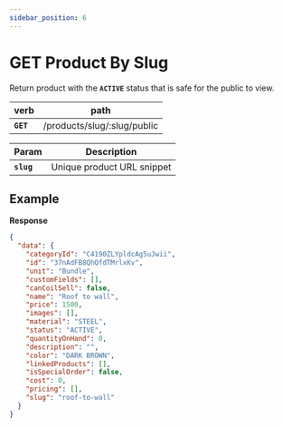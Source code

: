 ```yaml
---
sidebar_position: 6
---
```


# GET Product By Slug

Return product with the **`ACTIVE`** status that is safe for the public to view.

| verb      | path                        |
| --------- | --------------------------- |
| **`GET`** | /products/slug/:slug/public |

| Param      | Description                |
| ---------- | -------------------------- |
| **`slug`** | Unique product URL snippet |

## Example

**Response**

```json
{
  "data": {
    "categoryId": "C4190ZLYpldcAg5uJwii",
    "id": "37nAdFB8QhQfdTMrlxKv",
    "unit": "Bundle",
    "customFields": [],
    "canCoilSell": false,
    "name": "Roof to wall",
    "price": 1500,
    "images": [],
    "material": "STEEL",
    "status": "ACTIVE",
    "quantityOnHand": 0,
    "description": "",
    "color": "DARK BROWN",
    "linkedProducts": [],
    "isSpecialOrder": false,
    "cost": 0,
    "pricing": [],
    "slug": "roof-to-wall"
  }
}
```
